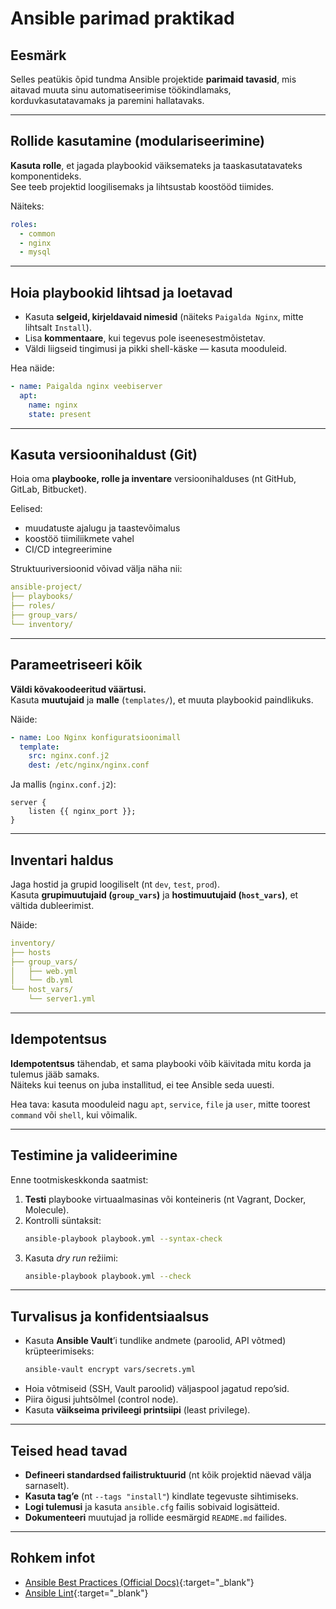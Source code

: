 # Ansible parimad praktikad

## Eesmärk

Selles peatükis õpid tundma Ansible projektide **parimaid tavasid**, mis aitavad muuta sinu automatiseerimise töökindlamaks, korduvkasutatavamaks ja paremini hallatavaks.

---

## Rollide kasutamine (modulariseerimine)

**Kasuta rolle**, et jagada playbookid väiksemateks ja taaskasutatavateks komponentideks.  
See teeb projektid loogilisemaks ja lihtsustab koostööd tiimides.

Näiteks:

```yaml
roles:
  - common
  - nginx
  - mysql
```

---

## Hoia playbookid lihtsad ja loetavad

- Kasuta **selgeid, kirjeldavaid nimesid** (näiteks `Paigalda Nginx`, mitte lihtsalt `Install`).  
- Lisa **kommentaare**, kui tegevus pole iseenesestmõistetav.  
- Väldi liigseid tingimusi ja pikki shell-käske — kasuta mooduleid.

Hea näide:

```yaml
- name: Paigalda nginx veebiserver
  apt:
    name: nginx
    state: present
```

---

## Kasuta versioonihaldust (Git)

Hoia oma **playbooke, rolle ja inventare** versioonihalduses (nt GitHub, GitLab, Bitbucket).

Eelised:

- muudatuste ajalugu ja taastevõimalus
- koostöö tiimiliikmete vahel
- CI/CD integreerimine

Struktuuriversioonid võivad välja näha nii:

```yaml
ansible-project/
├── playbooks/
├── roles/
├── group_vars/
└── inventory/
```

---

## Parameetriseeri kõik

**Väldi kõvakoodeeritud väärtusi.**  
Kasuta **muutujaid** ja **mal­le** (`templates/`), et muuta playbookid paindlikuks.

Näide:

```yaml
- name: Loo Nginx konfiguratsioonimall
  template:
    src: nginx.conf.j2
    dest: /etc/nginx/nginx.conf
```

Ja mallis (`nginx.conf.j2`):

```
server {
    listen {{ nginx_port }};
}
```

---

## Inventari haldus

Jaga hostid ja grupid loogiliselt (nt `dev`, `test`, `prod`).  
Kasuta **grupimuutujaid (`group_vars`)** ja **hostimuutujaid (`host_vars`)**, et vältida dubleerimist.

Näide:

```yaml
inventory/
├── hosts
├── group_vars/
│   ├── web.yml
│   └── db.yml
└── host_vars/
    └── server1.yml
```

---

## Idempotentsus

**Idempotentsus** tähendab, et sama playbooki võib käivitada mitu korda ja tulemus jääb samaks.  
Näiteks kui teenus on juba installitud, ei tee Ansible seda uuesti.

Hea tava: kasuta mooduleid nagu `apt`, `service`, `file` ja `user`, mitte toorest `command` või `shell`, kui võimalik.

---

## Testimine ja valideerimine

Enne tootmiskeskkonda saatmist:

1. **Testi** playbooke virtuaalmasinas või konteineris (nt Vagrant, Docker, Molecule).  
2. Kontrolli süntaksit:  
   ```bash
   ansible-playbook playbook.yml --syntax-check
   ```
3. Kasuta *dry run* režiimi:  
   ```bash
   ansible-playbook playbook.yml --check
   ```

---

## Turvalisus ja konfidentsiaalsus

- Kasuta **Ansible Vault**’i tundlike andmete (paroolid, API võtmed) krüpteerimiseks:
  ```bash
  ansible-vault encrypt vars/secrets.yml
  ```
- Hoia võtmiseid (SSH, Vault paroolid) väljaspool jagatud repo’sid.
- Piira õigusi juhtsõlmel (control node).
- Kasuta **väikseima privileegi printsiipi** (least privilege).

---

## Teised head tavad

- **Defineeri standardsed failistruktuurid** (nt kõik projektid näevad välja sarnaselt).  
- **Kasuta tag’e** (nt `--tags "install"`) kindlate tegevuste sihtimiseks.  
- **Logi tulemusi** ja kasuta `ansible.cfg` failis sobivaid logisätteid.  
- **Dokumenteeri** muutujad ja rollide eesmärgid `README.md` failides.

---

## Rohkem infot

- [Ansible Best Practices (Official Docs)](https://docs.ansible.com/ansible/latest/user_guide/playbooks_best_practices.html){:target="_blank"}
- [Ansible Lint](https://ansible-lint.readthedocs.io/en/latest/){:target="_blank"}
